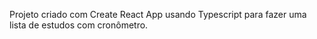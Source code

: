 Projeto criado com Create React App usando Typescript para fazer uma lista de estudos com cronômetro.
